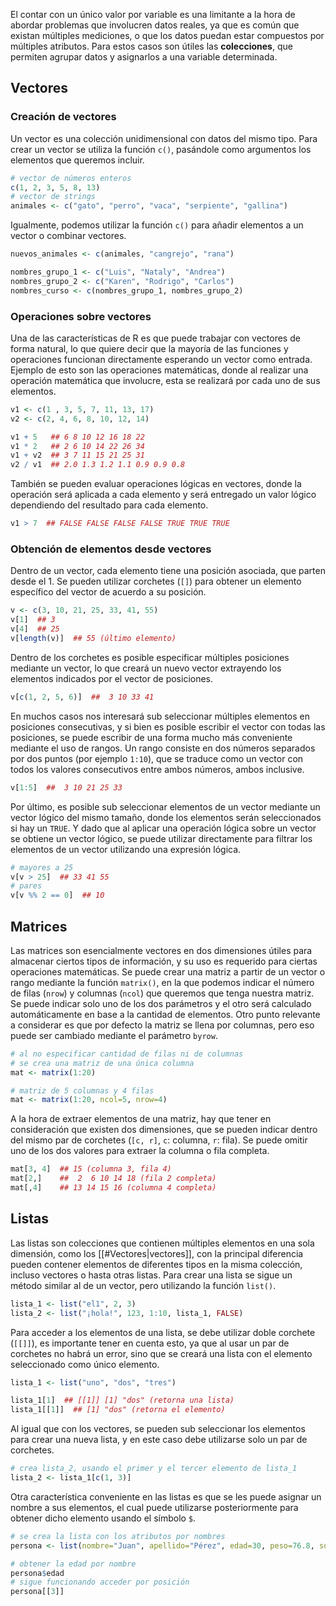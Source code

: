 El contar con un único valor por variable es una limitante a la hora de abordar problemas que involucren datos reales, ya que es común que existan múltiples mediciones, o que los datos puedan estar compuestos por múltiples atributos. Para estos casos son útiles las **colecciones**, que permiten agrupar datos y asignarlos a una variable determinada.

## Vectores

### Creación de vectores
Un vector es una colección unidimensional con datos del mismo tipo. Para crear un vector se utiliza la función `c()`, pasándole como argumentos los elementos que queremos incluir.
```r
# vector de números enteros
c(1, 2, 3, 5, 8, 13) 
# vector de strings
animales <- c("gato", "perro", "vaca", "serpiente", "gallina")
```
Igualmente, podemos utilizar la función `c()` para añadir elementos a un vector o combinar vectores.
```r
nuevos_animales <- c(animales, "cangrejo", "rana")

nombres_grupo_1 <- c("Luis", "Nataly", "Andrea")
nombres_grupo_2 <- c("Karen", "Rodrigo", "Carlos")
nombres_curso <- c(nombres_grupo_1, nombres_grupo_2)
```

### Operaciones sobre vectores
Una de las características de R es que puede trabajar con vectores de forma natural, lo que quiere decir que la mayoría de las funciones y operaciones funcionan directamente esperando un vector como entrada. Ejemplo de esto son las operaciones matemáticas, donde al realizar una operación matemática que involucre, esta se realizará por cada uno de sus elementos.
```r
v1 <- c(1 , 3, 5, 7, 11, 13, 17)
v2 <- c(2, 4, 6, 8, 10, 12, 14)

v1 + 5   ## 6 8 10 12 16 18 22
v1 * 2   ## 2 6 10 14 22 26 34
v1 + v2  ## 3 7 11 15 21 25 31
v2 / v1  ## 2.0 1.3 1.2 1.1 0.9 0.9 0.8
```
También se pueden evaluar operaciones lógicas en vectores, donde la operación será aplicada a cada elemento y será entregado un valor lógico dependiendo del resultado para cada elemento.
```r
v1 > 7  ## FALSE FALSE FALSE FALSE TRUE TRUE TRUE
```

### Obtención de elementos desde vectores
Dentro de un vector, cada elemento tiene una posición asociada, que parten desde el 1. Se pueden utilizar corchetes (`[]`) para obtener un elemento específico del vector de acuerdo a su posición.
```r
v <- c(3, 10, 21, 25, 33, 41, 55)
v[1]  ## 3
v[4]  ## 25
v[length(v)]  ## 55 (último elemento)
```
Dentro de los corchetes es posible especificar múltiples posiciones mediante un vector, lo que creará un nuevo vector extrayendo los elementos indicados por el vector de posiciones.
```r
v[c(1, 2, 5, 6)]  ##  3 10 33 41
```
En muchos casos nos interesará sub seleccionar múltiples elementos en posiciones consecutivas, y si bien es posible escribir el vector con todas las posiciones, se puede escribir de una forma mucho más conveniente mediante el uso de rangos. Un rango consiste en dos números separados por dos puntos (por ejemplo `1:10`), que se traduce como un vector con todos los valores consecutivos entre ambos números, ambos inclusive.
```r
v[1:5]  ##  3 10 21 25 33
```
Por último, es posible sub seleccionar elementos de un vector mediante un vector lógico del mismo tamaño, donde los elementos serán seleccionados si hay un `TRUE`. Y dado que al aplicar una operación lógica sobre un vector se obtiene un vector lógico, se puede utilizar directamente para filtrar los elementos de un vector utilizando una expresión lógica.
```r
# mayores a 25
v[v > 25]  ## 33 41 55
# pares
v[v %% 2 == 0]  ## 10
```

## Matrices
Las matrices son esencialmente vectores en dos dimensiones útiles para almacenar ciertos tipos de información, y su uso es requerido para ciertas operaciones matemáticas. Se puede crear una matriz a partir de un vector o rango mediante la función `matrix()`, en la que podemos indicar el número de filas (`nrow`) y columnas (`ncol`) que queremos que tenga nuestra matriz. Se puede indicar solo uno de los dos parámetros y el otro será calculado automáticamente en base a la cantidad de elementos. Otro punto relevante a considerar es que por defecto la matriz se llena por columnas, pero eso puede ser cambiado mediante el parámetro `byrow`.
```r
# al no especificar cantidad de filas ni de columnas
# se crea una matriz de una única columna
mat <- matrix(1:20)

# matriz de 5 columnas y 4 filas
mat <- matrix(1:20, ncol=5, nrow=4)
```
A la hora de extraer elementos de una matriz, hay que tener en consideración que existen dos dimensiones, que se pueden indicar dentro del mismo par de corchetes (`[c, r]`, `c`: columna, `r`: fila). Se puede omitir uno de los dos valores para extraer la columna o fila completa.
```r
mat[3, 4]  ## 15 (columna 3, fila 4)
mat[2,]    ##  2  6 10 14 18 (fila 2 completa)
mat[,4]    ## 13 14 15 16 (columna 4 completa)
```

## Listas
Las listas son colecciones que contienen múltiples elementos en una sola dimensión, como los [[#Vectores|vectores]], con la principal diferencia pueden contener elementos de diferentes tipos en la misma colección, incluso vectores o hasta otras listas. Para crear una lista se sigue un método similar al de un vector, pero utilizando la función `list()`.
```r
lista_1 <- list("el1", 2, 3)
lista_2 <- list("¡hola!", 123, 1:10, lista_1, FALSE)
```
Para acceder a los elementos de una lista, se debe utilizar doble corchete (`[[]]`), es importante tener en cuenta esto, ya que al usar un par de corchetes no habrá un error, sino que se creará una lista con el elemento seleccionado como único elemento.
```r
lista_1 <- list("uno", "dos", "tres")

lista_1[1]  ## [[1]] [1] "dos" (retorna una lista)
lista_1[[1]]  ## [1] "dos" (retorna el elemento)
```
Al igual que con los vectores, se pueden sub seleccionar los elementos para crear una nueva lista, y en este caso debe utilizarse solo un par de corchetes.
```r
# crea lista_2, usando el primer y el tercer elemento de lista_1
lista_2 <- lista_1[c(1, 3)]
```
Otra característica conveniente en las listas es que se les puede asignar un nombre a sus elementos, el cual puede utilizarse posteriormente para obtener dicho elemento usando el símbolo `$`.
```r
# se crea la lista con los atributos por nombres
persona <- list(nombre="Juan", apellido="Pérez", edad=30, peso=76.8, soltero=TRUE)

# obtener la edad por nombre
persona$edad
# sigue funcionando acceder por posición
persona[[3]]
```